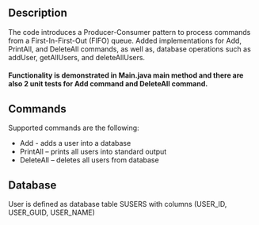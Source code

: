 ## Description
The code introduces a Producer-Consumer pattern to process commands from a First-In-First-Out (FIFO) queue. Added implementations for Add, PrintAll, and DeleteAll commands, as well as, database operations such as addUser, getAllUsers, and deleteAllUsers.
#### Functionality is demonstrated in Main.java main method and there are also 2 unit tests for Add command and DeleteAll command.

## Commands
Supported commands are the following:
   - Add - adds a user into a database
   - PrintAll – prints all users into standard output
   - DeleteAll – deletes all users from database

## Database
User is defined as database table SUSERS with columns (USER_ID, USER_GUID, USER_NAME)